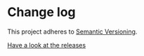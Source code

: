 # Change log

This project adheres to [Semantic Versioning](http://semver.org/).

[Have a look at the releases](https://github.com/RobPethick/react-custom-scrollbars-2/releases)
